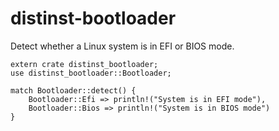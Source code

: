 # distinst-bootloader

Detect whether a Linux system is in EFI or BIOS mode.

```rust,no_exec
extern crate distinst_bootloader;
use distinst_bootloader::Bootloader;

match Bootloader::detect() {
    Bootloader::Efi => println!("System is in EFI mode"),
    Bootloader::Bios => println!("System is in BIOS mode")
}
```
